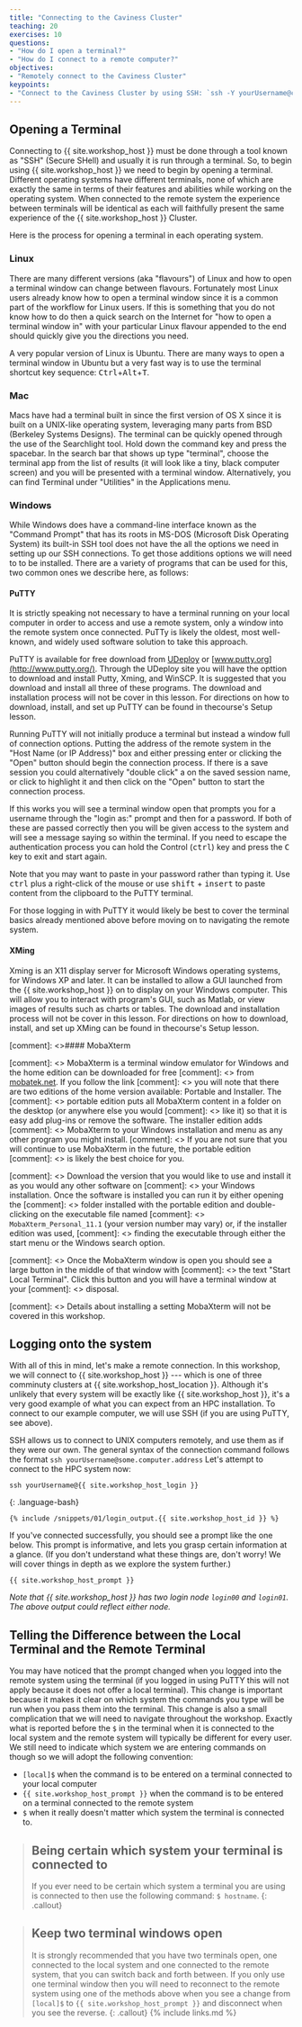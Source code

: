 ```yaml
---
title: "Connecting to the Caviness Cluster"
teaching: 20 
exercises: 10
questions:
- "How do I open a terminal?"
- "How do I connect to a remote computer?"
objectives:
- "Remotely connect to the Caviness Cluster"
keypoints:
- "Connect to the Caviness Cluster by using SSH: `ssh -Y yourUsername@caviness.hpc.udel.edu`"
---
```


## Opening a Terminal

Connecting to  {{ site.workshop_host }} must be done through a tool known as "SSH" (Secure SHell) and
usually it is run through a terminal. So, to begin using  {{ site.workshop_host }} we need to begin by opening
a terminal. Different operating systems have different terminals, none of which are exactly the same
in terms of their features and abilities while working on the operating system. When connected to
the remote system the experience between terminals will be identical as each will faithfully present
the same experience of the  {{ site.workshop_host }}  Cluster.

Here is the process for opening a terminal in each operating system.

### Linux

There are many different versions (aka "flavours") of Linux and how to open a terminal window can
change between flavours. Fortunately most Linux users already know how to open a terminal window
since it is a common part of the workflow for Linux users. If this is something that you do not know
how to do then a quick search on the Internet for "how to open a terminal window in" with your
particular Linux flavour appended to the end should quickly give you the directions you need.

A very popular version of Linux is Ubuntu. There are many ways to open a terminal window in Ubuntu
but a very fast way is to use the terminal shortcut key sequence:
<kbd>Ctrl</kbd>+<kbd>Alt</kbd>+<kbd>T</kbd>.

### Mac

Macs have had a terminal built in since the first version of OS X since it is
built on a UNIX-like operating system, leveraging many parts from BSD (Berkeley Systems Designs).
The terminal can be quickly opened through the use
of the Searchlight tool. Hold down the command key and press the spacebar. In the search bar that
shows up type "terminal", choose the terminal app from the list of results (it will look like a
tiny, black computer screen) and you will be presented with a terminal window. Alternatively, you
can find Terminal under "Utilities" in the Applications menu.

### Windows

While Windows does have a command-line interface known as the "Command Prompt" that has its roots in
MS-DOS (Microsoft Disk Operating System) its built-in SSH tool does not have the all the options we
need in setting up our SSH connections. To get those additions options we will need to 
to be installed. There are a variety of programs that can be used for this, two common ones we
describe here, as follows:

#### PuTTY

It is strictly speaking not necessary to have a terminal running on your local computer in order to
access and use a remote system, only a window into the remote system once connected. PuTTy is likely
the oldest, most well-known, and widely used software solution to take this approach.


PuTTY is available for free download from 
[UDeploy](https://udeploy.udel.edu/software/putty-with-xming/) or 
[www.putty.org](http://www.putty.org/). Through the UDeploy site you will have the opttion to 
download and install Putty, Xming, and WinSCP. It is suggested that you download and install all
three of these programs. The download and installation process will not be cover in this lesson.
For directions on how to download, install, and set up  PuTTY can be found in thecourse's
Setup lesson.

Running PuTTY will not initially produce a terminal but instead a window full of connection options.
Putting the address of the remote system in the "Host Name (or IP Address)" box and either pressing
enter or clicking the "Open" button should begin the connection process. If there is a save session
you could alternatively "double click" a on the saved session name, or click to highlight it and 
then click on the "Open" button to start the connection process.

If this works you will see a terminal window open that prompts you for a username through the "login
as:" prompt and then for a password. If both of these are passed correctly then you will be given
access to the system and will see a message saying so within the terminal. If you need to escape the
authentication process you can hold the Control (<kbd>ctrl</kbd>) key and press the <kbd>C</kbd> key
to exit and start again.

Note that you may want to paste in your password rather than typing it. Use <kbd>ctrl</kbd> plus a
right-click of the mouse or use <kbd>shift</kbd> + <kbd>insert</kbd> to paste content from the clipboard to the PuTTY terminal.

For those logging in with PuTTY it would likely be best to cover the terminal basics already
mentioned above before moving on to navigating the remote system.

#### XMing

Xming is an X11 display server for Microsoft Windows operating systems, for Windows XP and 
later. It can be installed to allow a GUI launched from the  {{ site.workshop_host }} on to display on your Windows
computer. This will allow you to interact with program's GUI, such as Matlab, or view images of 
results such as charts or tables. The download and installation process will not be cover in this
lesson. For directions on how to download, install, and set up  XMing can be found in thecourse's
Setup lesson.

[comment]: <>#### MobaXterm

[comment]: <> MobaXterm is a terminal window emulator for Windows and the home edition can be downloaded for free
[comment]: <> from [mobatek.net](https://mobaxterm.mobatek.net/download-home-edition.html). If you follow the link
[comment]: <> you will note that there are two editions of the home version available: Portable and Installer. The
[comment]: <> portable edition puts all MobaXterm content in a folder on the desktop (or anywhere else you would
[comment]: <> like it) so that it is easy add plug-ins or remove the software. The installer edition adds
[comment]: <> MobaXterm to your Windows installation and menu as any other program you might install.
[comment]: <> If you are not sure that you will continue to use MobaXterm in the future, the portable edition
[comment]: <> is likely the best choice for you.

[comment]: <> Download the version that you would like to use and install it as you would any other software on
[comment]: <> your Windows installation. Once the software is installed you can run it by either opening the
[comment]: <> folder installed with the portable edition and double-clicking on the executable file named
[comment]: <> `MobaXterm_Personal_11.1` (your version number may vary) or, if the installer edition was used,
[comment]: <> finding the executable through either the start menu or the Windows search option.

[comment]: <> Once the MobaXterm window is open you should see a large button in the middle of that window with
[comment]: <> the text \"Start Local Terminal\". Click this button and you will have a terminal window at your
[comment]: <> disposal.

[comment]: <> Details about installing a setting MobaXterm will not be covered in this workshop.

## Logging onto the system

With all of this in mind, let's make a remote connection. In this workshop, we will connect to
{{ site.workshop_host }} --- which is one of three comminuty clusters at {{ site.workshop_host_location }}. Although it's unlikely
that every system will be exactly like {{ site.workshop_host }}, it's a very good example of what you can expect from
an HPC installation. To connect to our example computer, we will use SSH (if you are using
PuTTY, see above).

SSH allows us to connect to UNIX computers remotely, and use them as if they were our own. The
general syntax of the connection command follows the format `ssh yourUsername@some.computer.address`
Let's attempt to connect to the HPC system now:

```
ssh yourUsername@{{ site.workshop_host_login }}
```
{: .language-bash}

```{.output}
{% include /snippets/01/login_output.{{ site.workshop_host_id }} %}
```

If you've connected successfully, you should see a prompt like the one below. This prompt is
informative, and lets you grasp certain information at a glance. (If you don't understand what these things are,
don't worry! We will cover things in depth as we explore the system further.)

```{.output}
{{ site.workshop_host_prompt }}
```
*Note that  {{ site.workshop_host }} has two login node `login00` and `login01`. The above output could reflect either node.*
## Telling the Difference between the Local Terminal and the Remote Terminal

You may have noticed that the prompt changed when you logged into the remote system using the
terminal (if you logged in using PuTTY this will not apply because it does not offer a local
terminal). This change is important because it makes it clear on which system the commands you type
will be run when you pass them into the terminal. This change is also a small complication that we
will need to navigate throughout the workshop. Exactly what is reported before the `$` in the
terminal when it is connected to the local system and the remote system will typically be different
for every user. We still need to indicate which system we are entering commands on though so we will
adopt the following convention:

- `[local]$` when the command is to be entered on a terminal connected to your local computer
- `{{ site.workshop_host_prompt }}` when the command is to be entered on a terminal connected to the remote system
- `$` when it really doesn't matter which system the terminal is connected to.

> ## Being certain which system your terminal is connected to
>
> If you ever need to be certain which system a terminal you are using is connected to then use the
> following command: `$ hostname`.
{: .callout}

> ## Keep two terminal windows open
>
> It is strongly recommended that you have two terminals open, one connected to the local system and
> one connected to the remote system, that you can switch back and forth between. If you only use
> one terminal window then you will need to reconnect to the remote system using one of the methods
> above when you see a change from `[local]$` to `{{ site.workshop_host_prompt }}` and disconnect when you see the
> reverse.
{: .callout}
{% include links.md %}
